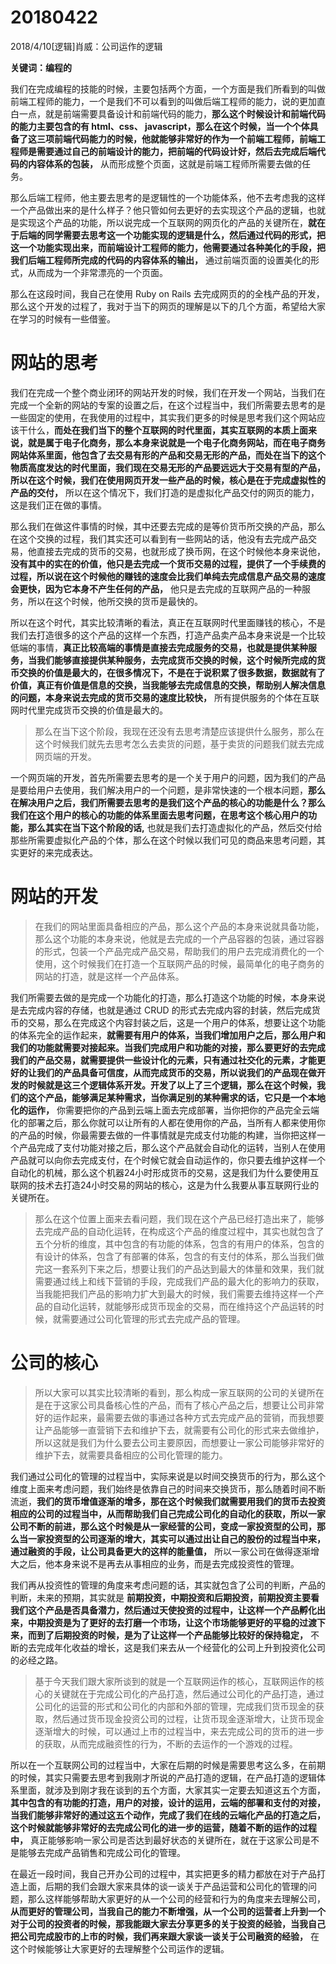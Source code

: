 # 20180422

2018/4/10[逻辑]肖威：公司运作的逻辑

**关键词：编程的**


我们在完成编程的技能的时候，主要包括两个方面，一个方面是我们所看到的叫做前端工程师的能力，一个是我们不可以看到的叫做后端工程师的能力，说的更加直白一点，就是前端需要具备设计和前端代码的能力，**那么这个时候设计和前端代码的能力主要包含的有 html、css、 javascript，那么在这个时候，当一个个体具备了这三项前端代码能力的时候，他就能够非常好的作为一个前端工程师，前端工程师是需要通过自己的前端设计的能力，把前端的代码设计好，然后去完成后端代码的内容体系的包装，** 从而形成整个页面，这就是前端工程师所需要去做的任务。


那么后端工程师，他主要去思考的是逻辑性的一个功能体系，他不去考虑我的这样一个产品做出来的是什么样子？他只管如何去更好的去实现这个产品的逻辑，也就是实现这个产品的功能，所以说完成一个互联网的网页化的产品的关键所在，**就在于后端的同学需要去思考这一个功能实现的逻辑是什么，然后通过代码的形式，把这一个功能实现出来，而前端设计工程师的能力，他需要通过各种美化的手段，把我们后端工程师所完成的代码的内容体系的输出，** 通过前端页面的设置美化的形式，从而成为一个非常漂亮的一个页面。


那么在这段时间，我自己在使用 Ruby on Rails 去完成网页的的全栈产品的开发，那么这个开发的过程了，我对于当下的网页的理解是以下的几个方面，希望给大家在学习的时候有一些借鉴。


# 网站的思考

我们在完成一个整个商业闭环的网站开发的时候，我们在开发一个网站，当我们在完成一个全新的网站的专案的设置之后，在这个过程当中，我们所需要去思考的是一些固定的使用，在我使用的过程中，其实我们更多的时候是思考我们这个网站应该干什么，**而处在我们当下的整个互联网的时代里面，其实互联网的本质上面来说，就是属于电子化商务，那么本身来说就是一个电子化商务网站，而在电子商务网站体系里面，他包含了去交易有形的产品和交易无形的产品，而处在当下的这个物质高度发达的时代里面，我们现在交易无形的产品要远远大于交易有型的产品，所以在这个时候，我们在使用网页开发一些产品的时候，核心是在于完成虚拟性的产品的交付，** 所以在这个情况下，我们打造的是虚拟化产品交付的网页的能力，这是我们正在做的事情。


那么我们在做这件事情的时候，其中还要去完成的是等价货币所交换的产品，那么在这个交换的过程，我们其实还可以看到有一些网站的话，他没有去完成产品交易，他直接去完成的货币的交易，也就形成了换币网，在这个时候他本身来说他，**没有其中的实在的价值，他只是去完成一个货币交易的过程，提供了一个手续费的过程，所以说在这个时候他的赚钱的速度会比我们单纯去完成信息产品交易的速度会更快，因为它本身不产生任何的产品，** 他只是去完成的互联网产品的一种服务，所以在这个时候，他所交换的货币是最快的。


所以在这个时代，其实比较清晰的看法，真正在互联网时代里面赚钱的核心，不是我们去打造很多的这个产品的这样一个东西，打造产品卖产品本身来说是一个比较低端的事情，**真正比较高端的事情是直接去完成服务的交易，也就是提供某种服务，当我们能够直接提供某种服务，去完成货币交换的时候，这个时候所完成的货币交换的价值是最大的，在很多情况下，不是在于说积累了很多数据，数据就有了价值，真正有价值是信息的交换，当我能够去完成信息的交换，帮助别人解决信息的问题，本身来说去完成的货币交易的速度比较快，** 所有提供服务的个体在互联网时代里完成货币交换的价值是最大的。


>那么在当下这个阶段，我现在还没有去思考清楚应该提供什么服务，那么在这个时候我们就先去思考怎么去卖货的问题，基于卖货的问题我们就去完成网页端的开发。

一个网页端的开发，首先所需要去思考的是一个关于用户的问题，因为我们的产品是要给用户去使用，我们解决用户的一个问题，是非常快速的一个根本问题，**那么在解决用户之后，我们所需要去思考的是我们这个产品的核心的功能是什么？那么我们在这个用户的核心的功能的体系里面去思考问题，在思考这个核心用户的功能，那么其实在当下这个阶段的话,** 也就是我们去打造虚拟化的产品，然后交付给那些所需要虚拟化产品的个体，那么在这个时候以我们可见的商品来思考问题，其实更好的来完成表达。

# 网站的开发

>在我们的网站里面具备相应的产品，那么这个产品的本身来说就具备功能，那么这个功能的本身来说，他就是去完成的一个产品容器的包装，通过容器的形式，包装一个产品完成产品交易，帮助我们的用户去完成消费化的一个使用，这个时候我们在打造一个互联网产品的时候，最简单化的电子商务的网站的打造，就是这样一个产品体系。

我们所需要去做的是完成一个功能化的打造，那么打造这个功能的时候，本身来说是去完成内容的存储，也就是通过 CRUD 的形式去完成内容的封装，然后完成货币的交易，那么在完成这个内容封装之后，这是一个用户的体系，想要让这个功能的体系完全的运作起来，**就需要有用户的体系，当我们增加用户之后，那么用户和我们的功能就需要对接起来。当我们完成用户和功能的对接，那么要更好的去完成我们的产品交易，就需要提供一些设计化的元素，只有通过社交化的元素，才能更好的让我们的产品具备可信度，从而完成货币的交易，所以说我们的产品现在做开发的时候就是这三个逻辑体系开发。开发了以上了三个逻辑，那么在这个时候，我们的这个产品，能够满足某种需求，当你满足别的某种需求的话，它只是一个本地化的运作，** 你需要把你的产品到云端上面去完成部署，当你把你的产品完全云端化的部署之后，那么你就可以让所有的人都在使用你的产品，当所有人都来使用你的产品的时候，你最需要去做的一件事情就是完成支付功能的构建，当你把这样一个产品完成了支付功能对接之后，那么这个产品就会自动化的运转，当别人在使用产品就可以向你去完成支付，在个时候它就会自动运作的，你只要去维护这样一个自动化的机械，那么这个机器24小时形成货币的交易，这是我们为什么要使用互联网的技术去打造24小时交易的网站的核心，这是为什么我要从事互联网行业的关键所在。


>那么在这个位置上面来去看问题，我们现在这个产品已经打造出来了，能够去完成产品的自动化运转，在构成这个产品的维度过程中，其实也就包含了五个分析的维度，其中包含的有功能的体系，包含的有用户的体系，包含的有设计的体系，包含了有部署的体系，包含的有支付的体系，那么当我们做完这一套系列下来之后，想要让我们的产品达到最大的体量和效果，我们就需要通过线上和线下营销的手段，完成我们产品的最大化的影响力的获取，当我能把我们产品的影响力扩大到最大的时候，我们需要去维持这样一个产品的自动化运转，就能够形成货币现金的交易，而在维持这个产品运转的时候，就需要通过公司化管理的形式去完成产品的管理。

# 公司的核心

>所以大家可以其实比较清晰的看到，那么构成一家互联网的公司的关键所在是在于这家公司具备核心性的产品，而有了核心产品之后，想要让公司非常好的运作起来，最需要去做的事通过各种方式去完成产品的营销，而我想要让产品能够一直营销下去和维护下去，就需要有公司化的形式来去做维护，所以这就是我们为什么要去公司主要原因，而想要让一家公司能够非常好的维护下去，就需要具备相应的公司化管理的能力。


我们通过公司化的管理的过程当中，实际来说是以时间交换货币的行为，那么这个维度上面来考虑问题，我们始终是依靠自己的时间来交换货币，那么随着时间不断流逝，**我们的货币增值逐渐的增多，那在这个时候我们就需要用我们的货币去投资相应的公司的过程当中，从而帮助我们自己完成公司化的自动化的获取，所以一家公司不断的前进，那么这个时候是从一家经营的公司，变成一家投资型的公司，那么当一家投资型的公司逐渐的增大，其实可以通过出让自己的股份的过程当中来，通过融资的手段，让公司具备更大的这样的能量值，** 所以一家公司在做得逐渐增大之后，他本身来说不是再去从事相应的业务，而是去完成投资性的管理。


我们再从投资性的管理的角度来考虑问题的话，其实就包含了公司的判断，产品的判断，未来的预期，其实就是 **前期投资，中期投资和后期投资，前期投资主要看我们这个产品是否具备潜力，然后通过天使投资的过程中，让这样一个产品孵化出来，中期投资是为了更好的去打磨一个市场，让这个市场能够更好的平稳的过渡下来，而到了后期投资的时候，是为了让这样一个产品能够比较好的保持稳定，** 不断的去完成年化收益的增长，这是我们来去从一个经营化的公司上升到投资化公司的必经之路。


>基于今天我们跟大家所谈到的就是一个互联网运作的核心，互联网运作的核心的关键就在于完成公司化的产品打造，然后通过公司化的产品打造，通过公司化的运营的形式和公司化的内部和外部的管理，完成我们货币现金的获取，然后通过货币现金投资公司的过程，让货币现金逐渐增大，让货币现金逐渐增大的时候，可以通过上市的过程当中，来去完成公司的货币的进一步的获取，从而完成融资性的行为，不断的去运作的一个游戏的过程。


所以在一个互联网公司的过程当中，大家在后期的时候是需要思考这么多，在前期的时候，其实只需要去思考到我刚才所说的产品打造的逻辑，在产品打造的逻辑体系里面，就涉及到刚才我在谈到的五个方面，大家其实一定要去知道这五个方面，**其中包含的有功能的打造，用户的对接，设计的运用，云端的部署和支付的对接，当我们能够非常好的通过这五个动作，完成了我们在线的云端化产品的打造之后，这个时候就能够非常好的去完成公司化的进一步的运营，随着不断的运作的过程中，** 真正能够影响一家公司是否达到最好状态的关键所在，就在于这家公司是不是能够去完成产品销售和完成公司化的管理。


在最近一段时间，我自己开办公司的过程中，其实把更多的精力都放在对于产品打造上面，后期的我们会跟大家来具体的谈一谈关于产品运营和公司化的管理的问题，那么这样能够帮助大家更好的从一个公司的经营和行为的角度来去理解公司，**从而更好的管理公司，当我自己的能力不断增强，从一个公司的运营者上升到一个对于公司的投资者的时候，那我能跟大家去分享更多的关于投资的经验，当我自己把公司完成股市的上市的时候，我们再来跟大家谈一谈关于公司融资的经验，** 在这个时候能够让大家更好的去理解整个公司运作的逻辑。
